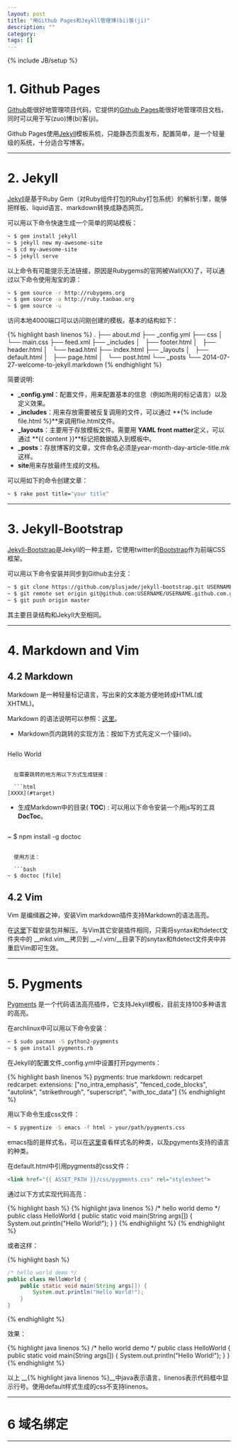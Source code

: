 ```yaml
---
layout: post
title: "用Github Pages和Jeykll管理博(bi)客(ji)"
description: ""
category: 
tags: []
---
```

{% include JB/setup %}


<h1 id="1. Github Pages">1. Github Pages</h1>

[Github](https://github.com/)能很好地管理项目代码，它提供的[Github Pages](https://pages.github.com/)能很好地管理项目文档，同时可以用于写(zuo)博(bi)客(ji)。

Github Pages使用[Jekyll](http://jekyllrb.com/)模板系梳，只能静态页面发布，配置简单，是一个轻量级的系统，十分适合写博客。

---

<h1 id="2. Jekyll">2. Jekyll</h1>

[Jekyll](http://jekyllrb.com/)是基于Ruby Gem（对Ruby组件打包的Ruby打包系统）的解析引擎，能够把样板、liquid语言、markdown转换成静态网页。

可以用以下命令快速生成一个简单的网站模板：

```bash
~ $ gem install jekyll
~ $ jekyll new my-awesome-site
~ $ cd my-awesome-site
~ $ jekyll serve 
```

以上命令有可能提示无法链接，原因是Rubygems的官网被Wall(XX)了，可以通过以下命令使用淘宝的源：

```bash
~ $ gem source -r http://rubygems.org
~ $ gem source -a http://ruby.taobao.org
~ $ gem source -u
```

访问本地4000端口可以访问刚创建的模板。基本的结构如下：

{% highlight bash linenos %}
.
├── about.md
├── _config.yml
├── css
│   └── main.css
├── feed.xml
├── _includes
│   ├── footer.html
│   ├── header.html
│   └── head.html
├── index.html
├── _layouts
│   ├── default.html
│   ├── page.html
│   └── post.html
└── _posts
    └── 2014-07-27-welcome-to-jekyll.markdown
{% endhighlight %}

简要说明:

- **_config.yml**：配置文件，用来配置基本的信息（例如所用的标记语言）以及定义效果。
- **_includes**：用来存放需要被反复调用的文件，可以通过 **{% include file.html %}**来调用flie.html文件。
- **_layouts**：主要用于存放模板文件。需要用 **YAML front matter**定义，可以通过 **{{ content }}**标记把数据插入到模板中。
- **_posts**：存放博客的文章，文件命名必须是year-month-day-article-title.mk这样。
- **site**用来存放最终生成的文档。

可以用如下的命令创建文章：

```bash
~ $ rake post title="your title"
```

---

<h1 id="3. Jekyll-Bootstrap">3. Jekyll-Bootstrap</h1>

[Jekyll-Bootstrap](http://jekyllbootstrap.com/)是Jekyll的一种主题，它使用twitter的[Bootstrap](http://getbootstrap.com/2.3.2/)作为前端CSS框架。

可以用以下命令安装并同步到Github主分支：

```bash
~ $ git clone https://github.com/plusjade/jekyll-bootstrap.git USERNAME.github.com
~ $ git remote set origin git@github.com:USERNAME/USERNAME.github.com.git
~ $ git push origin master
```

其主要目录结构和Jekyll大至相同。

---

<h1 id="4. Markdown and vim">4. Markdown and Vim</h1>

<h2 id="4.1 Markdown">4.2 Markdown</h2>

Markdown 是一种轻量标记语言，写出来的文本能方便地转成HTML(或XHTML)。

Markdown 的语法说明可以参照：[这里](http://wowubuntu.com/markdown/)。

- Markdown页内跳转的实现方法：按如下方式先定义一个锚(id)。

  ```html
<span id="target">Hello World</span>
```

  在需要跳转的地方用以下方式生成链接：

  ```html
[XXXX](#target)
```

- 生成Markdown中的目录( __TOC__) : 可以用以下命令安装一个用js写的工具 __DocToc__。

  ```bash
~ $ npm install -g doctoc
```

  使用方法：

  ```bash
~ $ doctoc [file]
```

<h2 id="4.2 Vim">4.2 Vim</h2>

Vim 是编缉器之神，安装Vim markdown插件支持Markdown的语法高亮。

在[这里](http://www.vim.org/scripts/script.php?script_id=2882)下载安装包并解压。与Vim其它安装插件相同，只需将syntax和ftdetect文件夹中的 __mkd.vim__拷贝到  __~/.vim/__目录下的snytax和ftdetect文件夹中并重启Vim即可生效。

---

<h1 id="5. Pygments">5. Pygments</h1>

[Pygments](http://pygments.org/) 是一个代码语法高亮插件，它支持Jekyll模板，目前支持100多种语言的高亮。

在archlinux中可以用以下命令安装：

```bash
~ $ sudo pacman -S python2-pygments
~ $ gem install pygments.rb
```

在Jekyll的配置文件_config.yml中设置打开pgyments：

{% highlight bash linenos %}
pygments: true
markdown: redcarpet
redcarpet:
 extensions: ["no_intra_emphasis", "fenced_code_blocks", "autolink",     "strikethrough", "superscript", "with_toc_data"]
{% endhighlight %}

用以下命令生成css文件：

```bash
~ $ pygmentize -S emacs -f html > your/path/pygments.css
```

emacs指的是样式名，可以在[这里](pygments.org/demo/)查看样式名的种类，以及pgyments支持的语言的种类。

在default.html中引用pygments的css文件：

```html
<link href="{{ ASSET_PATH }}/css/pygments.css" rel="stylesheet">
```

通过以下方式实现代码高亮：

{% highlight bash %}
{% highlight java linenos %}
/* hello world demo */
public class HelloWorld {
    public static void main(String args[]) {
        System.out.println("Hello World!");
	}
}
{% endhighlight %}
{% endhighlight %}

或者这样：

{% highlight bash %}
```java
/* hello world demo */
public class HelloWorld {
    public static void main(String args[]) {
        System.out.println("Hello World!");
	}
}
```
{% endhighlight %}


效果：

{% highlight java linenos %}
/* hello world demo */
public class HelloWorld {
    public static void main(String args[]) {
        System.out.println("Hello World!");
	}
}
{% endhighlight %}

以上 __{% highlight java linenos %}__中java表示语言，linenos表示代码框中显示行号。使用default样式生成的css不支持linenos。

---

<h1 id="6 域名绑定">6 域名绑定</h2>

---

